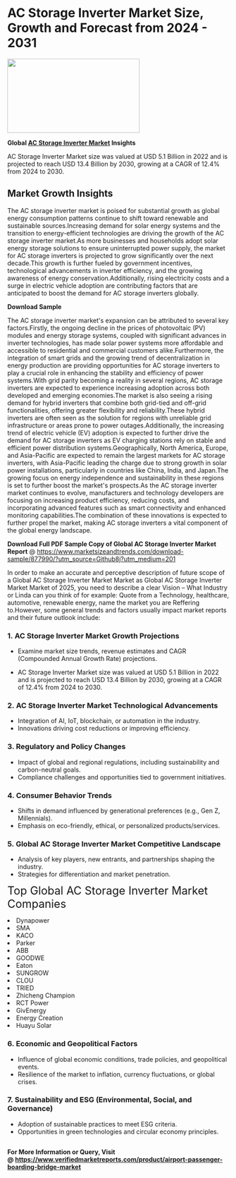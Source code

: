 <H1>AC Storage Inverter Market Size, Growth and Forecast from 2024 - 2031</H1><img class="aligncenter size-medium wp-image-584254" src="https://thirdeyenews.in/wp-content/uploads/2024/09/Global-Market-Research-300x168.jpeg" alt="" width="300" height="168" /><p><strong>Global&nbsp;<a href="https://www.marketsizeandtrends.com/download-sample/877990/?utm_source=Github8j?utm_medium=201">AC Storage Inverter Market</a> Insights</strong></p><p>AC Storage Inverter Market size was valued at USD 5.1 Billion in 2022 and is projected to reach USD 13.4 Billion by 2030, growing at a CAGR of 12.4% from 2024 to 2030.</p><p><h2>Market Growth Insights</h2> <p>The AC storage inverter market is poised for substantial growth as global energy consumption patterns continue to shift toward renewable and sustainable sources.Increasing demand for solar energy systems and the transition to energy-efficient technologies are driving the growth of the AC storage inverter market.As more businesses and households adopt solar energy storage solutions to ensure uninterrupted power supply, the market for AC storage inverters is projected to grow significantly over the next decade.This growth is further fueled by government incentives, technological advancements in inverter efficiency, and the growing awareness of energy conservation.Additionally, rising electricity costs and a surge in electric vehicle adoption are contributing factors that are anticipated to boost the demand for AC storage inverters globally.</p> <p><strong>Download Sample</strong></p> <p>The AC storage inverter market's expansion can be attributed to several key factors.Firstly, the ongoing decline in the prices of photovoltaic (PV) modules and energy storage systems, coupled with significant advances in inverter technologies, has made solar power systems more affordable and accessible to residential and commercial customers alike.Furthermore, the integration of smart grids and the growing trend of decentralization in energy production are providing opportunities for AC storage inverters to play a crucial role in enhancing the stability and efficiency of power systems.With grid parity becoming a reality in several regions, AC storage inverters are expected to experience increasing adoption across both developed and emerging economies.The market is also seeing a rising demand for hybrid inverters that combine both grid-tied and off-grid functionalities, offering greater flexibility and reliability.These hybrid inverters are often seen as the solution for regions with unreliable grid infrastructure or areas prone to power outages.Additionally, the increasing trend of electric vehicle (EV) adoption is expected to further drive the demand for AC storage inverters as EV charging stations rely on stable and efficient power distribution systems.Geographically, North America, Europe, and Asia-Pacific are expected to remain the largest markets for AC storage inverters, with Asia-Pacific leading the charge due to strong growth in solar power installations, particularly in countries like China, India, and Japan.The growing focus on energy independence and sustainability in these regions is set to further boost the market's prospects.As the AC storage inverter market continues to evolve, manufacturers and technology developers are focusing on increasing product efficiency, reducing costs, and incorporating advanced features such as smart connectivity and enhanced monitoring capabilities.The combination of these innovations is expected to further propel the market, making AC storage inverters a vital component of the global energy landscape.</p> <p><span class=""><strong>Download Full PDF Sample Copy of Global AC Storage Inverter Market Report</strong> @ <a href="https://www.marketsizeandtrends.com/download-sample/877990/?utm_source=Github8j?utm_medium=201" target="_blank">https://www.marketsizeandtrends.com/download-sample/877990/?utm_source=Github8j?utm_medium=201</a></span></p><p>In order to make an accurate and perceptive description of future scope of a Global&nbsp;AC Storage Inverter Market Market as Global&nbsp;AC Storage Inverter Market Market of 2025, you need to describe a clear Vision &ndash; What Industry or Linda can you think of for example: Quote from a Technology, healthcare, automotive, renewable energy, name the market you are Reffering to.However, some general trends and factors usually impact market reports and their future outlook include:</p><h3>1.&nbsp;<strong>AC Storage Inverter Market Growth Projections</strong></h3><ul><li>Examine market size trends, revenue estimates and CAGR (Compounded Annual Growth Rate) projections.</li><li><p>AC Storage Inverter Market size was valued at USD 5.1 Billion in 2022 and is projected to reach USD 13.4 Billion by 2030, growing at a CAGR of 12.4% from 2024 to 2030.</p></li></ul><h3>2.&nbsp;<strong>AC Storage Inverter Market Technological Advancements</strong></h3><ul><li>Integration of AI, IoT, blockchain, or automation in the industry.</li><li>Innovations driving cost reductions or improving efficiency.</li></ul><h3>3.&nbsp;<strong>Regulatory and Policy Changes</strong></h3><ul><li>Impact of global and regional regulations, including sustainability and carbon-neutral goals.</li><li>Compliance challenges and opportunities tied to government initiatives.</li></ul><h3>4.&nbsp;<strong>Consumer Behavior Trends</strong></h3><ul><li>Shifts in demand influenced by generational preferences (e.g., Gen Z, Millennials).</li><li>Emphasis on eco-friendly, ethical, or personalized products/services.</li></ul><h3>5.&nbsp;<strong>Global AC Storage Inverter Market Competitive Landscape</strong></h3><ul><li>Analysis of key players, new entrants, and partnerships shaping the industry.</li><li>Strategies for differentiation and market penetration.</li></ul><p data-pm-slice="1 1 []"><span style="color: inherit; font-family: inherit; font-size: 25px;">Top Global AC Storage Inverter Market Companies</span></p><div class="" data-test-id=""><p><li>Dynapower</li><li> SMA</li><li> KACO</li><li> Parker</li><li> ABB</li><li> GOODWE</li><li> Eaton</li><li> SUNGROW</li><li> CLOU</li><li> TRIED</li><li> Zhicheng Champion</li><li> RCT Power</li><li> GivEnergy</li><li> Energy Creation</li><li> Huayu Solar</li></p></div><h3>6.&nbsp;<strong>Economic and Geopolitical Factors</strong></h3><ul><li>Influence of global economic conditions, trade policies, and geopolitical events.</li><li>Resilience of the market to inflation, currency fluctuations, or global crises.</li></ul><h3>7.&nbsp;<strong>Sustainability and ESG (Environmental, Social, and Governance)</strong></h3><ul><li>Adoption of sustainable practices to meet ESG criteria.</li><li>Opportunities in green technologies and circular economy principles.</li></ul><h2><strong style="font-size: 14px;">For More Information or Query, Visit @&nbsp;</strong><a style="background-color: #ffffff; font-size: 14px;" href="https://www.marketsizeandtrends.com/report/ac-storage-inverter-market/" target="_blank">https://www.verifiedmarketreports.com/product/airport-passenger-boarding-bridge-market</a></h2>